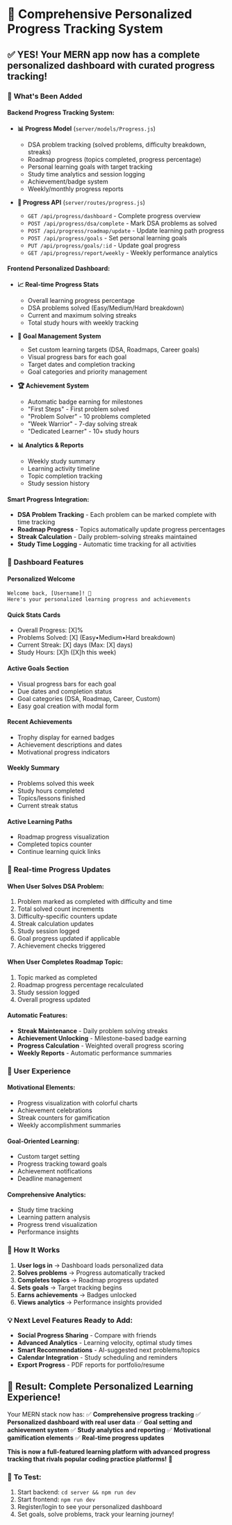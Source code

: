 # 🎯 Comprehensive Personalized Progress Tracking System

## ✅ **YES! Your MERN app now has a complete personalized dashboard with curated progress tracking!**

### 🚀 **What's Been Added**

#### **Backend Progress Tracking System:**
- **📊 Progress Model** (`server/models/Progress.js`)
  - DSA problem tracking (solved problems, difficulty breakdown, streaks)
  - Roadmap progress (topics completed, progress percentage)
  - Personal learning goals with target tracking
  - Study time analytics and session logging
  - Achievement/badge system
  - Weekly/monthly progress reports

- **🔧 Progress API** (`server/routes/progress.js`)
  - `GET /api/progress/dashboard` - Complete progress overview
  - `POST /api/progress/dsa/complete` - Mark DSA problems as solved
  - `POST /api/progress/roadmap/update` - Update learning path progress
  - `POST /api/progress/goals` - Set personal learning goals
  - `PUT /api/progress/goals/:id` - Update goal progress
  - `GET /api/progress/report/weekly` - Weekly performance analytics

#### **Frontend Personalized Dashboard:**
- **📈 Real-time Progress Stats**
  - Overall learning progress percentage
  - DSA problems solved (Easy/Medium/Hard breakdown)
  - Current and maximum solving streaks
  - Total study hours with weekly tracking

- **🎯 Goal Management System**
  - Set custom learning targets (DSA, Roadmaps, Career goals)
  - Visual progress bars for each goal
  - Target dates and completion tracking
  - Goal categories and priority management

- **🏆 Achievement System**
  - Automatic badge earning for milestones
  - "First Steps" - First problem solved
  - "Problem Solver" - 10 problems completed
  - "Week Warrior" - 7-day solving streak
  - "Dedicated Learner" - 10+ study hours

- **📊 Analytics & Reports**
  - Weekly study summary
  - Learning activity timeline
  - Topic completion tracking
  - Study session history

#### **Smart Progress Integration:**
- **DSA Problem Tracking** - Each problem can be marked complete with time tracking
- **Roadmap Progress** - Topics automatically update progress percentages
- **Streak Calculation** - Daily problem-solving streaks maintained
- **Study Time Logging** - Automatic time tracking for all activities

### 🎨 **Dashboard Features**

#### **Personalized Welcome**
```
Welcome back, [Username]! 👋
Here's your personalized learning progress and achievements
```

#### **Quick Stats Cards**
- Overall Progress: [X]%
- Problems Solved: [X] (Easy•Medium•Hard breakdown)
- Current Streak: [X] days (Max: [X] days)
- Study Hours: [X]h ([X]h this week)

#### **Active Goals Section**
- Visual progress bars for each goal
- Due dates and completion status
- Goal categories (DSA, Roadmap, Career, Custom)
- Easy goal creation with modal form

#### **Recent Achievements**
- Trophy display for earned badges
- Achievement descriptions and dates
- Motivational progress indicators

#### **Weekly Summary**
- Problems solved this week
- Study hours completed
- Topics/lessons finished
- Current streak status

#### **Active Learning Paths**
- Roadmap progress visualization
- Completed topics counter
- Continue learning quick links

### 🔄 **Real-time Progress Updates**

#### **When User Solves DSA Problem:**
1. Problem marked as completed with difficulty and time
2. Total solved count increments
3. Difficulty-specific counters update
4. Streak calculation updates
5. Study session logged
6. Goal progress updated if applicable
7. Achievement checks triggered

#### **When User Completes Roadmap Topic:**
1. Topic marked as completed
2. Roadmap progress percentage recalculated
3. Study session logged
4. Overall progress updated

#### **Automatic Features:**
- **Streak Maintenance** - Daily problem solving streaks
- **Achievement Unlocking** - Milestone-based badge earning
- **Progress Calculation** - Weighted overall progress scoring
- **Weekly Reports** - Automatic performance summaries

### 🎯 **User Experience**

#### **Motivational Elements:**
- Progress visualization with colorful charts
- Achievement celebrations
- Streak counters for gamification
- Weekly accomplishment summaries

#### **Goal-Oriented Learning:**
- Custom target setting
- Progress tracking toward goals
- Achievement notifications
- Deadline management

#### **Comprehensive Analytics:**
- Study time tracking
- Learning pattern analysis
- Progress trend visualization
- Performance insights

### 🚀 **How It Works**

1. **User logs in** → Dashboard loads personalized data
2. **Solves problems** → Progress automatically tracked
3. **Completes topics** → Roadmap progress updated
4. **Sets goals** → Target tracking begins
5. **Earns achievements** → Badges unlocked
6. **Views analytics** → Performance insights provided

### 💡 **Next Level Features Ready to Add:**

- **Social Progress Sharing** - Compare with friends
- **Advanced Analytics** - Learning velocity, optimal study times
- **Smart Recommendations** - AI-suggested next problems/topics
- **Calendar Integration** - Study scheduling and reminders
- **Export Progress** - PDF reports for portfolio/resume

## 🎉 **Result: Complete Personalized Learning Experience!**

Your MERN stack now has:
✅ **Comprehensive progress tracking**
✅ **Personalized dashboard with real user data**
✅ **Goal setting and achievement system**
✅ **Study analytics and reporting**
✅ **Motivational gamification elements**
✅ **Real-time progress updates**

**This is now a full-featured learning platform with advanced progress tracking that rivals popular coding practice platforms!** 🚀

### 🔧 **To Test:**
1. Start backend: `cd server && npm run dev`
2. Start frontend: `npm run dev`
3. Register/login to see your personalized dashboard
4. Set goals, solve problems, track your learning journey!
